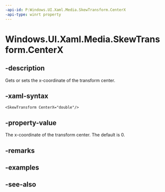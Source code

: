 ```yaml
---
-api-id: P:Windows.UI.Xaml.Media.SkewTransform.CenterX
-api-type: winrt property
---
```


<!-- Property syntax
public double CenterX { get;  set; }
-->

# Windows.UI.Xaml.Media.SkewTransform.CenterX

## -description
Gets or sets the x-coordinate of the transform center.



## -xaml-syntax
```xaml
<SkewTransform CenterX="double"/>
```


## -property-value
The x-coordinate of the transform center. The default is 0.

## -remarks

## -examples

## -see-also
